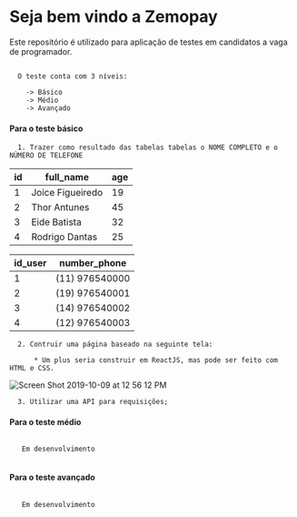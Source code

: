 # Seja bem vindo a Zemopay

Este repositório é utilizado para aplicação de testes em candidatos a vaga de programador.

```

  O teste conta com 3 níveis:
  
    -> Básico
    -> Médio
    -> Avançado

```

#### Para o teste básico
  
      1. Trazer como resultado das tabelas tabelas o NOME COMPLETO e o NÚMERO DE TELEFONE

|id|full_name|age|
|--|---------|---|
|1|Joice Figueiredo|19|
|2|Thor Antunes|45|
|3|Eide Batista|32|
|4|Rodrigo Dantas|25|

|id_user|number_phone|
|-------|------------|
|1|(11) 976540000|
|2|(19) 976540001|
|3|(14) 976540002|
|4|(12) 976540003|

      2. Contruir uma página baseado na seguinte tela:
      
          * Um plus seria construir em ReactJS, mas pode ser feito com HTML e CSS.

![Screen Shot 2019-10-09 at 12 56 12 PM](https://user-images.githubusercontent.com/53064911/66498842-21d2ca80-ea95-11e9-859a-6725695739c0.png)

      3. Utilizar uma API para requisições;
  
#### Para o teste médio

  ```
    
     Em desenvolvimento
    
  ```
  
#### Para o teste avançado

  ```
    
     Em desenvolvimento
    
  ```
